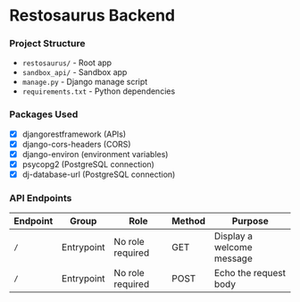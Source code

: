 # Restosaurus Backend

### Project Structure

- `restosaurus/` - Root app
- `sandbox_api/` - Sandbox app
- `manage.py` - Django manage script
- `requirements.txt` - Python dependencies

### Packages Used

- [x] djangorestframework (APIs)
- [x] django-cors-headers (CORS)
- [x] django-environ (environment variables)
- [x] psycopg2 (PostgreSQL connection)
- [x] dj-database-url (PostgreSQL connection)

### API Endpoints

| Endpoint | Group | Role | Method | Purpose |
| --- | --- | --- | --- | --- |
| `/` | Entrypoint | No role required | GET | Display a welcome message |
| `/` | Entrypoint | No role required | POST | Echo the request body |
